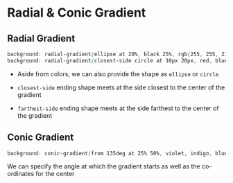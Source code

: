 # Radial & Conic Gradient

## Radial Gradient

```CSS
background: radial-gradient(ellipse at 20%, black 25%, rgb(255, 255, 212));
background: radial-gradient(closest-side circle at 10px 20px, red, blue, green)
```

- Aside from colors, we can also provide the shape as `ellipse` or `circle`

- `closest-side` ending shape meets at the side closest to the center of the
gradient

- `farthest-side` ending shape meets at the side farthest to the center of the
gradient

## Conic Gradient

```CSS
background: conic-gradient(from 135deg at 25% 50%, violet, indigo, blue, green, yellow, orange, red);
```

We can specify the angle at which the gradient starts as well as the co-ordinates
for the center
